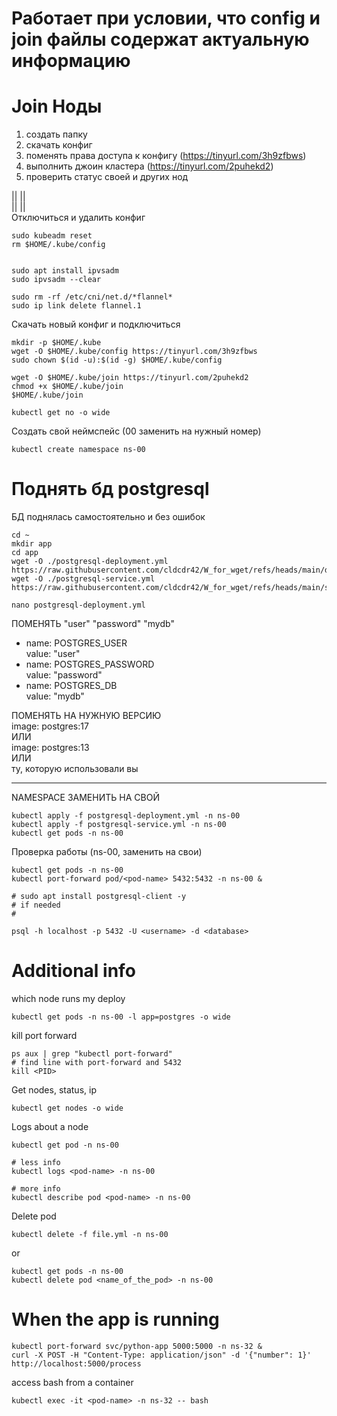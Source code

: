 # Работает при условии, что config и join файлы содержат актуальную информацию

# Join Ноды
1) создать папку
2) скачать конфиг
3) поменять права доступа к конфигу (https://tinyurl.com/3h9zfbws)
4) выполнить джоин кластера (https://tinyurl.com/2puhekd2)
5) проверить статус своей и других нод

 ||      ||  
 ||      ||    
Отключиться и удалить конфиг

```
sudo kubeadm reset
rm $HOME/.kube/config


sudo apt install ipvsadm
sudo ipvsadm --clear

sudo rm -rf /etc/cni/net.d/*flannel*
sudo ip link delete flannel.1
```

Скачать новый конфиг и подключиться
```
mkdir -p $HOME/.kube 
wget -O $HOME/.kube/config https://tinyurl.com/3h9zfbws
sudo chown $(id -u):$(id -g) $HOME/.kube/config

wget -O $HOME/.kube/join https://tinyurl.com/2puhekd2
chmod +x $HOME/.kube/join
$HOME/.kube/join

kubectl get no -o wide 
```
Создать свой неймспейс (00 заменить на нужный номер)

```
kubectl create namespace ns-00
```

# Поднять бд postgresql
БД поднялась самостоятельно и без ошибок
```
cd ~
mkdir app
cd app
wget -O ./postgresql-deployment.yml https://raw.githubusercontent.com/cldcdr42/W_for_wget/refs/heads/main/dep
wget -O ./postgresql-service.yml https://raw.githubusercontent.com/cldcdr42/W_for_wget/refs/heads/main/ser

nano postgresql-deployment.yml
```
ПОМЕНЯТЬ "user" "password" "mydb"  
- name: POSTGRES_USER  
value: "user"  
- name: POSTGRES_PASSWORD  
value: "password"  
- name: POSTGRES_DB  
value: "mydb"  

ПОМЕНЯТЬ НА НУЖНУЮ ВЕРСИЮ  
image: postgres:17  
   ИЛИ  
image: postgres:13  
   ИЛИ  
ту, которую использовали вы  

-----------------

 NAMESPACE ЗАМЕНИТЬ НА СВОЙ  


```
kubectl apply -f postgresql-deployment.yml -n ns-00
kubectl apply -f postgresql-service.yml -n ns-00
kubectl get pods -n ns-00
```
Проверка работы (ns-00, <pod-name> <username> <database> заменить на свои)
```
kubectl get pods -n ns-00
kubectl port-forward pod/<pod-name> 5432:5432 -n ns-00 &

# sudo apt install postgresql-client -y
# if needed
#

psql -h localhost -p 5432 -U <username> -d <database>
```


# Additional info
which node runs my deploy
```
kubectl get pods -n ns-00 -l app=postgres -o wide
```

kill port forward
```
ps aux | grep "kubectl port-forward"
# find line with port-forward and 5432
kill <PID>
```

Get nodes, status, ip
```
kubectl get nodes -o wide
```

Logs about a node
```
kubectl get pod -n ns-00

# less info
kubectl logs <pod-name> -n ns-00

# more info
kubectl describe pod <pod-name> -n ns-00
```

Delete pod
```
kubectl delete -f file.yml -n ns-00
```
or
```
kubectl get pods -n ns-00
kubectl delete pod <name_of_the_pod> -n ns-00
```

# When the app is running
```
kubectl port-forward svc/python-app 5000:5000 -n ns-32 &
curl -X POST -H "Content-Type: application/json" -d '{"number": 1}' http://localhost:5000/process
```

access bash from a container
```
kubectl exec -it <pod-name> -n ns-32 -- bash
```

